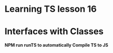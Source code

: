 # Learning TS lesson 16

# Interfaces with Classes

**NPM run runTS to automatically Compile TS to JS**
